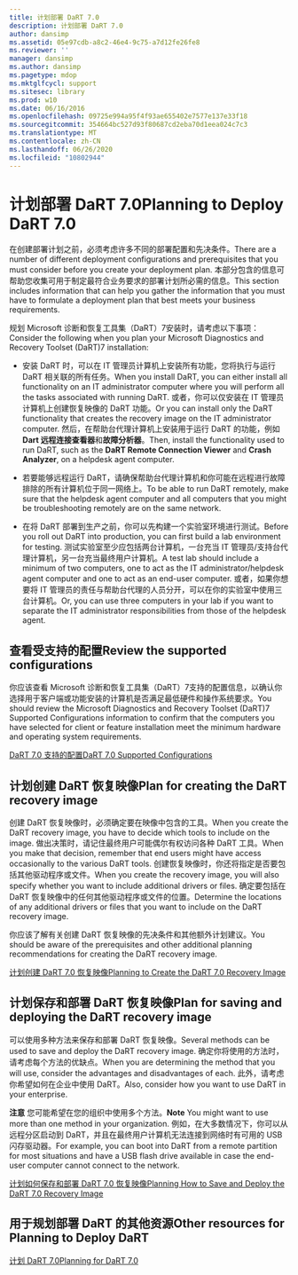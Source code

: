```yaml
---
title: 计划部署 DaRT 7.0
description: 计划部署 DaRT 7.0
author: dansimp
ms.assetid: 05e97cdb-a8c2-46e4-9c75-a7d12fe26fe8
ms.reviewer: ''
manager: dansimp
ms.author: dansimp
ms.pagetype: mdop
ms.mktglfcycl: support
ms.sitesec: library
ms.prod: w10
ms.date: 06/16/2016
ms.openlocfilehash: 09725e994a95f4f93ae655402e7577e137e33f18
ms.sourcegitcommit: 354664bc527d93f80687cd2eba70d1eea024c7c3
ms.translationtype: MT
ms.contentlocale: zh-CN
ms.lasthandoff: 06/26/2020
ms.locfileid: "10802944"
---
```

# <span data-ttu-id="b44dc-103">计划部署 DaRT 7.0</span><span class="sxs-lookup"><span data-stu-id="b44dc-103">Planning to Deploy DaRT 7.0</span></span>


<span data-ttu-id="b44dc-104">在创建部署计划之前，必须考虑许多不同的部署配置和先决条件。</span><span class="sxs-lookup"><span data-stu-id="b44dc-104">There are a number of different deployment configurations and prerequisites that you must consider before you create your deployment plan.</span></span> <span data-ttu-id="b44dc-105">本部分包含的信息可帮助您收集可用于制定最符合业务要求的部署计划所必需的信息。</span><span class="sxs-lookup"><span data-stu-id="b44dc-105">This section includes information that can help you gather the information that you must have to formulate a deployment plan that best meets your business requirements.</span></span>

<span data-ttu-id="b44dc-106">规划 Microsoft 诊断和恢复工具集（DaRT）7安装时，请考虑以下事项：</span><span class="sxs-lookup"><span data-stu-id="b44dc-106">Consider the following when you plan your Microsoft Diagnostics and Recovery Toolset (DaRT)7 installation:</span></span>

-   <span data-ttu-id="b44dc-107">安装 DaRT 时，可以在 IT 管理员计算机上安装所有功能，您将执行与运行 DaRT 相关联的所有任务。</span><span class="sxs-lookup"><span data-stu-id="b44dc-107">When you install DaRT, you can either install all functionality on an IT administrator computer where you will perform all the tasks associated with running DaRT.</span></span> <span data-ttu-id="b44dc-108">或者，你可以仅安装在 IT 管理员计算机上创建恢复映像的 DaRT 功能。</span><span class="sxs-lookup"><span data-stu-id="b44dc-108">Or you can install only the DaRT functionality that creates the recovery image on the IT administrator computer.</span></span> <span data-ttu-id="b44dc-109">然后，在帮助台代理计算机上安装用于运行 DaRT 的功能，例如**Dart 远程连接查看器**和**故障分析器**。</span><span class="sxs-lookup"><span data-stu-id="b44dc-109">Then, install the functionality used to run DaRT, such as the **DaRT Remote Connection Viewer** and **Crash Analyzer**, on a helpdesk agent computer.</span></span>

-   <span data-ttu-id="b44dc-110">若要能够远程运行 DaRT，请确保帮助台代理计算机和你可能在远程进行故障排除的所有计算机位于同一网络上。</span><span class="sxs-lookup"><span data-stu-id="b44dc-110">To be able to run DaRT remotely, make sure that the helpdesk agent computer and all computers that you might be troubleshooting remotely are on the same network.</span></span>

-   <span data-ttu-id="b44dc-111">在将 DaRT 部署到生产之前，你可以先构建一个实验室环境进行测试。</span><span class="sxs-lookup"><span data-stu-id="b44dc-111">Before you roll out DaRT into production, you can first build a lab environment for testing.</span></span> <span data-ttu-id="b44dc-112">测试实验室至少应包括两台计算机，一台充当 IT 管理员/支持台代理计算机，另一台充当最终用户计算机。</span><span class="sxs-lookup"><span data-stu-id="b44dc-112">A test lab should include a minimum of two computers, one to act as the IT administrator/helpdesk agent computer and one to act as an end-user computer.</span></span> <span data-ttu-id="b44dc-113">或者，如果你想要将 IT 管理员的责任与帮助台代理的人员分开，可以在你的实验室中使用三台计算机。</span><span class="sxs-lookup"><span data-stu-id="b44dc-113">Or, you can use three computers in your lab if you want to separate the IT administrator responsibilities from those of the helpdesk agent.</span></span>

## <span data-ttu-id="b44dc-114">查看受支持的配置</span><span class="sxs-lookup"><span data-stu-id="b44dc-114">Review the supported configurations</span></span>


<span data-ttu-id="b44dc-115">你应该查看 Microsoft 诊断和恢复工具集（DaRT）7支持的配置信息，以确认你选择用于客户端或功能安装的计算机是否满足最低硬件和操作系统要求。</span><span class="sxs-lookup"><span data-stu-id="b44dc-115">You should review the Microsoft Diagnostics and Recovery Toolset (DaRT)7 Supported Configurations information to confirm that the computers you have selected for client or feature installation meet the minimum hardware and operating system requirements.</span></span>

[<span data-ttu-id="b44dc-116">DaRT 7.0 支持的配置</span><span class="sxs-lookup"><span data-stu-id="b44dc-116">DaRT 7.0 Supported Configurations</span></span>](dart-70-supported-configurations-dart-7.md)

## <span data-ttu-id="b44dc-117">计划创建 DaRT 恢复映像</span><span class="sxs-lookup"><span data-stu-id="b44dc-117">Plan for creating the DaRT recovery image</span></span>


<span data-ttu-id="b44dc-118">创建 DaRT 恢复映像时，必须确定要在映像中包含的工具。</span><span class="sxs-lookup"><span data-stu-id="b44dc-118">When you create the DaRT recovery image, you have to decide which tools to include on the image.</span></span> <span data-ttu-id="b44dc-119">做出决策时，请记住最终用户可能偶尔有权访问各种 DaRT 工具。</span><span class="sxs-lookup"><span data-stu-id="b44dc-119">When you make that decision, remember that end users might have access occasionally to the various DaRT tools.</span></span> <span data-ttu-id="b44dc-120">创建恢复映像时，你还将指定是否要包括其他驱动程序或文件。</span><span class="sxs-lookup"><span data-stu-id="b44dc-120">When you create the recovery image, you will also specify whether you want to include additional drivers or files.</span></span> <span data-ttu-id="b44dc-121">确定要包括在 DaRT 恢复映像中的任何其他驱动程序或文件的位置。</span><span class="sxs-lookup"><span data-stu-id="b44dc-121">Determine the locations of any additional drivers or files that you want to include on the DaRT recovery image.</span></span>

<span data-ttu-id="b44dc-122">你应该了解有关创建 DaRT 恢复映像的先决条件和其他额外计划建议。</span><span class="sxs-lookup"><span data-stu-id="b44dc-122">You should be aware of the prerequisites and other additional planning recommendations for creating the DaRT recovery image.</span></span>

[<span data-ttu-id="b44dc-123">计划创建 DaRT 7.0 恢复映像</span><span class="sxs-lookup"><span data-stu-id="b44dc-123">Planning to Create the DaRT 7.0 Recovery Image</span></span>](planning-to-create-the-dart-70-recovery-image.md)

## <span data-ttu-id="b44dc-124">计划保存和部署 DaRT 恢复映像</span><span class="sxs-lookup"><span data-stu-id="b44dc-124">Plan for saving and deploying the DaRT recovery image</span></span>


<span data-ttu-id="b44dc-125">可以使用多种方法来保存和部署 DaRT 恢复映像。</span><span class="sxs-lookup"><span data-stu-id="b44dc-125">Several methods can be used to save and deploy the DaRT recovery image.</span></span> <span data-ttu-id="b44dc-126">确定你将使用的方法时，请考虑每个方法的优缺点。</span><span class="sxs-lookup"><span data-stu-id="b44dc-126">When you are determining the method that you will use, consider the advantages and disadvantages of each.</span></span> <span data-ttu-id="b44dc-127">此外，请考虑你希望如何在企业中使用 DaRT。</span><span class="sxs-lookup"><span data-stu-id="b44dc-127">Also, consider how you want to use DaRT in your enterprise.</span></span>

<span data-ttu-id="b44dc-128">**注意** 您可能希望在您的组织中使用多个方法。</span><span class="sxs-lookup"><span data-stu-id="b44dc-128">**Note** You might want to use more than one method in your organization.</span></span> <span data-ttu-id="b44dc-129">例如，在大多数情况下，你可以从远程分区启动到 DaRT，并且在最终用户计算机无法连接到网络时有可用的 USB 闪存驱动器。</span><span class="sxs-lookup"><span data-stu-id="b44dc-129">For example, you can boot into DaRT from a remote partition for most situations and have a USB flash drive available in case the end-user computer cannot connect to the network.</span></span>

 

[<span data-ttu-id="b44dc-130">计划如何保存和部署 DaRT 7.0 恢复映像</span><span class="sxs-lookup"><span data-stu-id="b44dc-130">Planning How to Save and Deploy the DaRT 7.0 Recovery Image</span></span>](planning-how-to-save-and-deploy-the-dart-70-recovery-image.md)

## <span data-ttu-id="b44dc-131">用于规划部署 DaRT 的其他资源</span><span class="sxs-lookup"><span data-stu-id="b44dc-131">Other resources for Planning to Deploy DaRT</span></span>


[<span data-ttu-id="b44dc-132">计划 DaRT 7.0</span><span class="sxs-lookup"><span data-stu-id="b44dc-132">Planning for DaRT 7.0</span></span>](planning-for-dart-70-new-ia.md)

 

 





